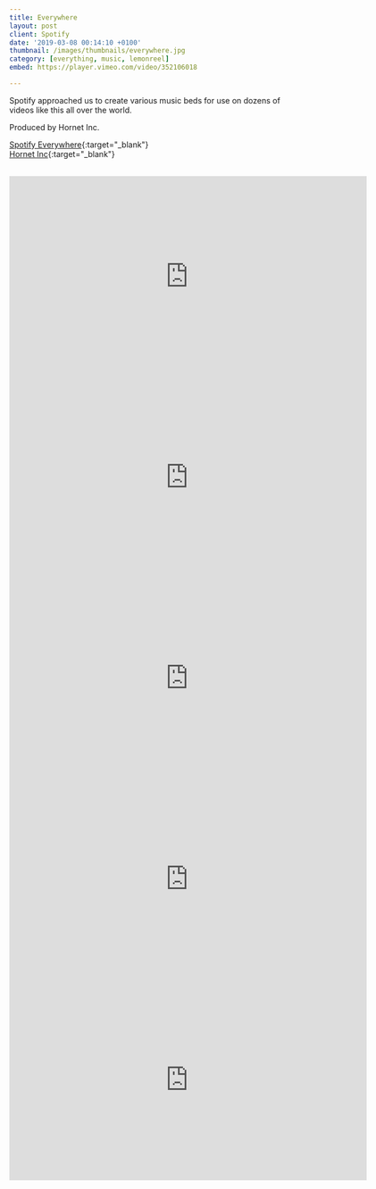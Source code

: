 ```yaml
---
title: Everywhere
layout: post
client: Spotify
date: '2019-03-08 00:14:10 +0100'
thumbnail: /images/thumbnails/everywhere.jpg
category: [everything, music, lemonreel]
embed: https://player.vimeo.com/video/352106018

---
```


Spotify approached us to create various music beds for use on dozens of videos like this all over the world.

Produced by Hornet Inc.

[Spotify Everywhere](https://spotify-everywhere.com/){:target="_blank"}  
[Hornet Inc](http://hornetinc.com){:target="_blank"}

<br>
<iframe src="https://player.vimeo.com/video/351491631?byline=0&portrait=0" width="640" height="360" frameborder="0" webkitallowfullscreen mozallowfullscreen allowfullscreen></iframe>

<iframe src="https://player.vimeo.com/video/351491636?byline=0&portrait=0" width="640" height="360" frameborder="0" webkitallowfullscreen mozallowfullscreen allowfullscreen></iframe>

<iframe src="https://player.vimeo.com/video/351491619?byline=0&portrait=0" width="640" height="360" frameborder="0" webkitallowfullscreen mozallowfullscreen allowfullscreen></iframe>

<iframe src="https://player.vimeo.com/video/351491610?byline=0&portrait=0" width="640" height="360" frameborder="0" webkitallowfullscreen mozallowfullscreen allowfullscreen></iframe>

<iframe src="https://player.vimeo.com/video/351491626?byline=0&portrait=0" width="640" height="360" frameborder="0" webkitallowfullscreen mozallowfullscreen allowfullscreen></iframe>
